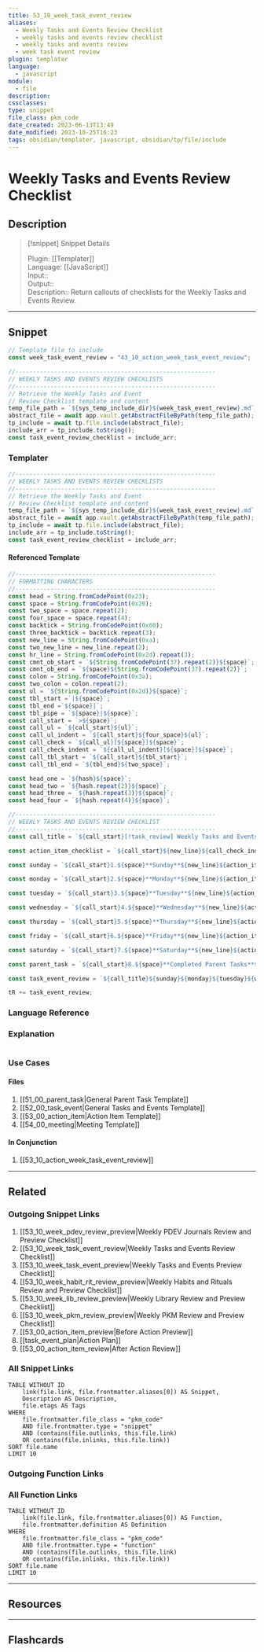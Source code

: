 ```yaml
---
title: 53_10_week_task_event_review
aliases:
  - Weekly Tasks and Events Review Checklist
  - weekly tasks and events review checklist
  - weekly tasks and events review
  - week task event review
plugin: templater
language:
  - javascript
module:
  - file
description: 
cssclasses:
type: snippet
file_class: pkm_code
date_created: 2023-06-13T13:49
date_modified: 2023-10-25T16:23
tags: obsidian/templater, javascript, obsidian/tp/file/include
---
```

# Weekly Tasks and Events Review Checklist

## Description

> [!snippet] Snippet Details
>  
> Plugin: [[Templater]]  
> Language: [[JavaScript]]  
> Input::  
> Output::  
> Description:: Return callouts of checklists for the Weekly Tasks and Events Review.

---

## Snippet

<!-- Add the full code including explanatory comments  -->

```javascript
// Template file to include 
const week_task_event_review = "43_10_action_week_task_event_review";

//---------------------------------------------------------  
// WEEKLY TASKS AND EVENTS REVIEW CHECKLISTS
//---------------------------------------------------------
// Retrieve the Weekly Tasks and Event 
// Review Checklist template and content
temp_file_path = `${sys_temp_include_dir}${week_task_event_review}.md`;
abstract_file = await app.vault.getAbstractFileByPath(temp_file_path);
tp_include = await tp.file.include(abstract_file);
include_arr = tp_include.toString();
const task_event_review_checklist = include_arr;
```

### Templater

<!-- Add the full code excluding explanatory comments  -->

```javascript
//---------------------------------------------------------  
// WEEKLY TASKS AND EVENTS REVIEW CHECKLISTS
//---------------------------------------------------------
// Retrieve the Weekly Tasks and Event 
// Review Checklist template and content
temp_file_path = `${sys_temp_include_dir}${week_task_event_review}.md`;
abstract_file = await app.vault.getAbstractFileByPath(temp_file_path);
tp_include = await tp.file.include(abstract_file);
include_arr = tp_include.toString();
const task_event_review_checklist = include_arr;
```

#### Referenced Template

```javascript
//---------------------------------------------------------
// FORMATTING CHARACTERS
//---------------------------------------------------------
const head = String.fromCodePoint(0x23);
const space = String.fromCodePoint(0x20);
const two_space = space.repeat(2);
const four_space = space.repeat(4);
const backtick = String.fromCodePoint(0x60);
const three_backtick = backtick.repeat(3);
const new_line = String.fromCodePoint(0xa);
const two_new_line = new_line.repeat(2);
const hr_line = String.fromCodePoint(0x2d).repeat(3);
const cmnt_ob_start = `${String.fromCodePoint(37).repeat(2)}${space}`;
const cmnt_ob_end = `${space}${String.fromCodePoint(37).repeat(2)}`;
const colon = String.fromCodePoint(0x3a);
const two_colon = colon.repeat(2);
const ul = `${String.fromCodePoint(0x2d)}${space}`;
const tbl_start =`|${space}`;
const tbl_end =`${space}|`;
const tbl_pipe = `${space}|${space}`;
const call_start = `>${space}`;
const call_ul = `${call_start}${ul}`;
const call_ul_indent = `${call_start}${four_space}${ul}`;
const call_check = `${call_ul}[${space}]${space}`;
const call_check_indent = `${call_ul_indent}[${space}]${space}`;
const call_tbl_start = `${call_start}${tbl_start}`;
const call_tbl_end = `${tbl_end}${two_space}`;

const head_one = `${hash}${space}`;
const head_two = `${hash.repeat(2)}${space}`;
const head_three = `${hash.repeat(3)}${space}`;
const head_four = `${hash.repeat(4)}${space}`;

//---------------------------------------------------------
// WEEKLY TASKS AND EVENTS REVIEW CHECKLIST
//---------------------------------------------------------
const call_title = `${call_start}[!task_review] Weekly Tasks and Events Review${new_line}${call_start}${new_line}`;

const action_item_checklist = `${call_start}${new_line}${call_check_indent}Review schedule from the weekly preview.${new_line}${call_check_indent}Review schedule from daily preview.${new_line}${call_check_indent}Review completed tasks.${new_line}${call_check_indent}Compare the weekly and daily previews with completed.${new_line}${call_check_indent}Write insights about comparison and actionable lessons learned.${new_line}${call_start}${new_line}`;

const sunday = `${call_start}1.${space}**Sunday**${new_line}${action_item_checklist}`;

const monday = `${call_start}2.${space}**Monday**${new_line}${action_item_checklist}`;

const tuesday = `${call_start}3.${space}**Tuesday**${new_line}${action_item_checklist}`;

const wednesday = `${call_start}4.${space}**Wednesday**${new_line}${action_item_checklist}`;

const thursday = `${call_start}5.${space}**Thursday**${new_line}${action_item_checklist}`;

const friday = `${call_start}6.${space}**Friday**${new_line}${action_item_checklist}`;

const saturday = `${call_start}7.${space}**Saturday**${new_line}${action_item_checklist}`;

const parent_task = `${call_start}8.${space}**Completed Parent Tasks**${new_line}${call_start}${new_line}${call_check_indent}Review parent tasks completed last week.${new_line}${call_check_indent}Write down insights from the parent tasks.`;

const task_event_review = `${call_title}${sunday}${monday}${tuesday}${wednesday}${thursday}${friday}${saturday}${parent_task}`;

tR += task_event_review;
```

### Language Reference

<!-- Recreate the code with links to files  -->

### Explanation

```javascript

```

### Use Cases

#### Files

<!-- Files containing the snippet  -->

1. [[51_00_parent_task|General Parent Task Template]]
2. [[52_00_task_event|General Tasks and Events Template]]
3. [[53_00_action_item|Action Item Template]]
4. [[54_00_meeting|Meeting Template]]

#### In Conjunction

<!-- Snippets used together with this snippet  -->

1. [[53_10_action_week_task_event_review]]

---

## Related

### Outgoing Snippet Links

<!-- Link related snippet here  -->

1. [[53_10_week_pdev_review_preview|Weekly PDEV Journals Review and Preview Checklist]]
2. [[53_10_week_task_event_review|Weekly Tasks and Events Review Checklist]]
3. [[53_10_week_task_event_preview|Weekly Tasks and Events Preview Checklist]]
4. [[53_10_week_habit_rit_review_preview|Weekly Habits and Rituals Review and Preview Checklist]]
5. [[53_10_week_lib_review_preview|Weekly Library Review and Preview Checklist]]
6. [[53_10_week_pkm_review_preview|Weekly PKM Review and Preview Checklist]]
7. [[53_00_action_item_preview|Before Action Preview]]
8. [[task_event_plan|Action Plan]]
9. [[53_00_action_item_review|After Action Review]]

### All Snippet Links

<!-- Query limit 10  -->

```dataview
TABLE WITHOUT ID
	link(file.link, file.frontmatter.aliases[0]) AS Snippet,
	Description AS Description,
	file.etags AS Tags
WHERE 
	file.frontmatter.file_class = "pkm_code"
	AND file.frontmatter.type = "snippet"
	AND (contains(file.outlinks, this.file.link)
	OR contains(file.inlinks, this.file.link))
SORT file.name
LIMIT 10
```

### Outgoing Function Links

<!-- Link related functions here -->

### All Function Links

<!-- Query limit 10  -->

```dataview
TABLE WITHOUT ID
	link(file.link, file.frontmatter.aliases[0]) AS Function,
	file.frontmatter.definition AS Definition
WHERE 
	file.frontmatter.file_class = "pkm_code"
	AND file.frontmatter.type = "function"
	AND (contains(file.outlinks, this.file.link)
	OR contains(file.inlinks, this.file.link))
SORT file.name
LIMIT 10
```

---

## Resources

---

## Flashcards
